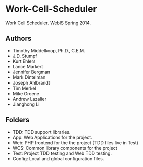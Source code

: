 # Work-Cell-Scheduler

Work Cell Scheduler.  WebIS Spring 2014.

## Authors
* Timothy Middelkoop, Ph.D., C.E.M.
* J.D. Stumpf
* Kurt Ehlers
* Lance Markert
* Jennifer Bergman
* Mark Dintelman
* Joseph Ahlbrandt
* Tim Merkel
* Mike Groene
* Andrew Lazalier
* Jianghong Li

## Folders
* TDD: TDD support libraries.
* App: Web Applications for the project.
* Web: PHP frontend for the the project (TDD files live in Test)
* WCS: Common library components for the project
* Test: Project TDD testing and Web TDD testing. 
* Config: Local and global configuration files.

